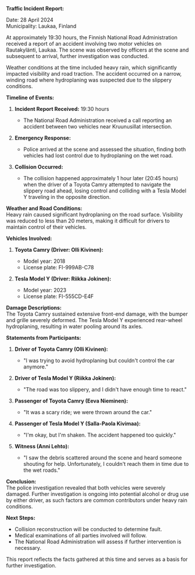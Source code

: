 

**Traffic Incident Report:**

Date: 28 April 2024  
Municipality: Laukaa, Finland  

At approximately 19:30 hours, the Finnish National Road Administration received a report of an accident involving two motor vehicles on Rautakylänti, Laukaa. The scene was observed by officers at the scene and subsequent to arrival, further investigation was conducted.

Weather conditions at the time included heavy rain, which significantly impacted visibility and road traction. The accident occurred on a narrow, winding road where hydroplaning was suspected due to the slippery conditions.

**Timeline of Events:**

1. **Incident Report Received:** 19:30 hours  
   - The National Road Administration received a call reporting an accident between two vehicles near Kruunusillat intersection.

2. **Emergency Response:**  
   - Police arrived at the scene and assessed the situation, finding both vehicles had lost control due to hydroplaning on the wet road.

3. **Collision Occurred:**  
   - The collision happened approximately 1 hour later (20:45 hours) when the driver of a Toyota Camry attempted to navigate the slippery road ahead, losing control and colliding with a Tesla Model Y traveling in the opposite direction.

**Weather and Road Conditions:**  
Heavy rain caused significant hydroplaning on the road surface. Visibility was reduced to less than 20 meters, making it difficult for drivers to maintain control of their vehicles.

**Vehicles Involved:**

1. **Toyota Camry (Driver: Olli Kivinen):**  
   - Model year: 2018  
   - License plate: FI-999AB-C78  

2. **Tesla Model Y (Driver: Riikka Jokinen):**  
   - Model year: 2023  
   - License plate: FI-555CD-E4F  

**Damage Descriptions:**  
The Toyota Camry sustained extensive front-end damage, with the bumper and grille severely deformed. The Tesla Model Y experienced rear-wheel hydroplaning, resulting in water pooling around its axles.

**Statements from Participants:**

1. **Driver of Toyota Camry (Olli Kivinen):**  
   - "I was trying to avoid hydroplaning but couldn't control the car anymore."

2. **Driver of Tesla Model Y (Riikka Jokinen):**  
   - "The road was too slippery, and I didn't have enough time to react."

3. **Passenger of Toyota Camry (Eeva Nieminen):**  
   - "It was a scary ride; we were thrown around the car."

4. **Passenger of Tesla Model Y (Salla-Paola Kivimaa):**  
   - "I'm okay, but I'm shaken. The accident happened too quickly."

5. **Witness (Anni Lehto):**  
   - "I saw the debris scattered around the scene and heard someone shouting for help. Unfortunately, I couldn't reach them in time due to the wet roads."

**Conclusion:**  
The police investigation revealed that both vehicles were severely damaged. Further investigation is ongoing into potential alcohol or drug use by either driver, as such factors are common contributors under heavy rain conditions.

**Next Steps:**  
- Collision reconstruction will be conducted to determine fault.
- Medical examinations of all parties involved will follow.
- The National Road Administration will assess if further intervention is necessary.

This report reflects the facts gathered at this time and serves as a basis for further investigation.